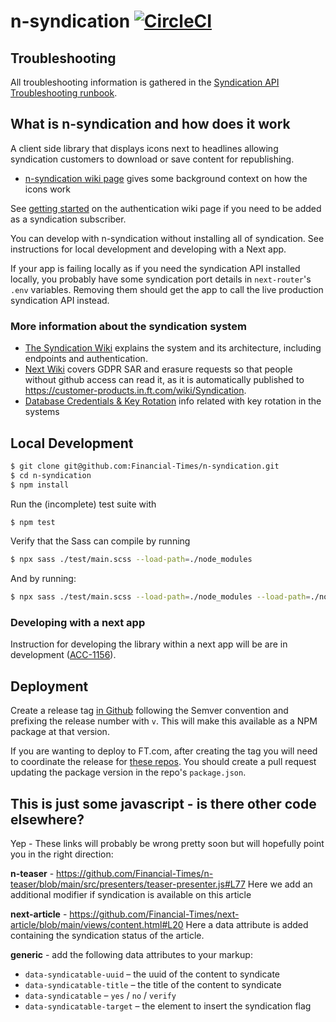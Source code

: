 # n-syndication [![CircleCI](https://circleci.com/gh/Financial-Times/n-syndication.svg?style=svg)](https://circleci.com/gh/Financial-Times/n-syndication)


## Troubleshooting
All troubleshooting information is gathered in the [Syndication API Troubleshooting runbook](https://runbooks.ftops.tech/next-syndication-api).

## What is n-syndication and how does it work

A client side library that displays icons next to headlines allowing syndication customers to download or save content for republishing.

* [n-syndication wiki page](https://financialtimes.atlassian.net/wiki/spaces/Accounts/pages/8120991905/n-syndication+icons+display+library) gives some background context on how the icons work

See [getting started](https://financialtimes.atlassian.net/wiki/spaces/Accounts/pages/8120533017/Syndication) on the authentication wiki page if you need to be added as a syndication subscriber.

You can develop with n-syndication without installing all of syndication. See instructions for local development and developing with a Next app.

If your app is failing locally as if you need the syndication API installed locally, you probably have some syndication port details in `next-router`'s `.env` variables. Removing them should get the app to call the live production syndication API instead.

### More information about the syndication system

* [The Syndication Wiki](https://financialtimes.atlassian.net/wiki/spaces/Accounts/pages/8120533017/Syndication) explains the system and its architecture, including endpoints and authentication.
* [Next Wiki](https://github.com/Financial-Times/next/wiki/Syndication) covers GDPR SAR and erasure requests so that people without github access can read it, as it is automatically published to https://customer-products.in.ft.com/wiki/Syndication.
* [Database Credentials & Key Rotation](https://github.com/Financial-Times/next-syndication-api/wiki#database-credentials-and-key-rotation) info related with key rotation in the systems

## Local Development

```sh
$ git clone git@github.com:Financial-Times/n-syndication.git
$ cd n-syndication
$ npm install
```

Run the (incomplete) test suite with

```sh
$ npm test
```

Verify that the Sass can compile by running

```sh
$ npx sass ./test/main.scss --load-path=./node_modules
```

And by running:

```sh
$ npx sass ./test/main.scss --load-path=./node_modules --load-path=./node_modules/@financial-times
```

### Developing with a next app

Instruction for developing the library within a next app will be are in development ([ACC-1156](https://financialtimes.atlassian.net/browse/ACC-1156)).

## Deployment

Create a release tag [in Github](https://github.com/Financial-Times/n-syndication/releases) following the Semver convention and prefixing the release number with `v`. This will make this available as a NPM package at that version.

If you are wanting to deploy to FT.com, after creating the tag you will need to coordinate the release for [these repos](https://github.com/search?q=org%3AFinancial-Times+filename%3Apackage.json+n-syndication+NOT+repo%3AFinancial-Times%2Fnext-alpha-front-page+NOT+repo%3AFinancial-Times%2Fn-ui+NOT+repo%3AFinancial-Times%2Fn-syndication&type=Code). You should create a pull request updating the package version in the repo's `package.json`.

## This is just some javascript - is there other code elsewhere?
Yep - These links will probably be wrong pretty soon but will hopefully point you in the right direction:

**n-teaser** - https://github.com/Financial-Times/n-teaser/blob/main/src/presenters/teaser-presenter.js#L77
Here we add an additional modifier if syndication is available on this article

**next-article** - https://github.com/Financial-Times/next-article/blob/main/views/content.html#L20
Here a data attribute is added containing the syndication status of the article.

**generic** - add the following data attributes to your markup:

* `data-syndicatable-uuid` – the uuid of the content to syndicate
* `data-syndicatable-title` – the title of the content to syndicate
* `data-syndicatable` – `yes` / `no` / `verify`
* `data-syndicatable-target` – the element to insert the syndication flag
